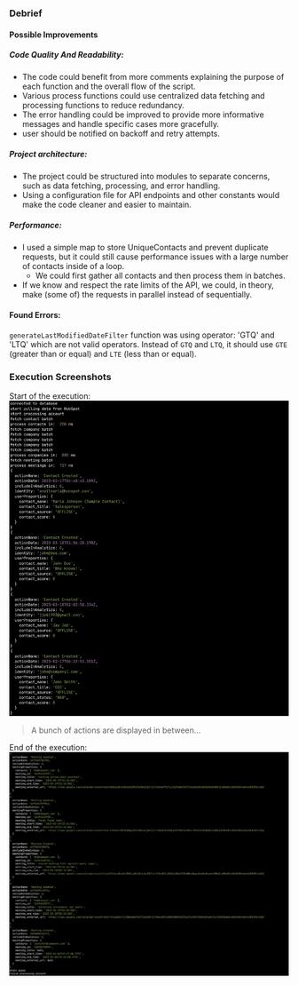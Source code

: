 ### Debrief 

#### Possible Improvements 

##### Code Quality And Readability:
- The code could benefit from more comments explaining the purpose of each function and the overall flow of the script.
- Various process functions could use centralized data fetching and processing functions to reduce redundancy.
- The error handling could be improved to provide more informative messages and handle specific cases more gracefully.
- user should be notified on backoff and retry attempts.

##### Project architecture:
- The project could be structured into modules to separate concerns, such as data fetching, processing, and error handling.
- Using a configuration file for API endpoints and other constants would make the code cleaner and easier to maintain.

##### Performance:
- I used a simple map to store UniqueContacts and prevent duplicate requests, but it could still cause performance issues with a large number of contacts inside of a loop.
  - We could first gather all contacts and then process them in batches.
- If we know and respect the rate limits of the API, we could, in theory, make (some of) the requests in parallel instead of sequentially.

#### Found Errors:
`generateLastModifiedDateFilter` function was using operator: 'GTQ' and 'LTQ' which are not valid operators.
Instead of `GTQ` and `LTQ`, it should use `GTE` (greater than or equal) and `LTE` (less than or equal).


### Execution Screenshots

Start of the execution:
![Start of the execution](Screenshot%202025-06-09%20at%2000.35.19.png)

> A bunch of actions are displayed in between...

End of the execution:
![End of the execution](Screenshot%202025-06-09%20at%2000.35.56.png)
